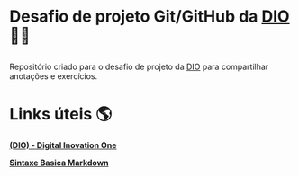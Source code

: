  # Desafio de projeto Git/GitHub da [DIO](https://www.dio.me/) :man_technologist:


##   

Repositório criado para o desafio de projeto da [DIO](https://www.dio.me/) para compartilhar anotações e exercícios.



 # Links úteis :earth_americas:

**[(DIO) - Digital Inovation One](https://www.dio.me/)**

**[Sintaxe Basica Markdown](https://www.markdownguide.org/basic-syntax/)**

